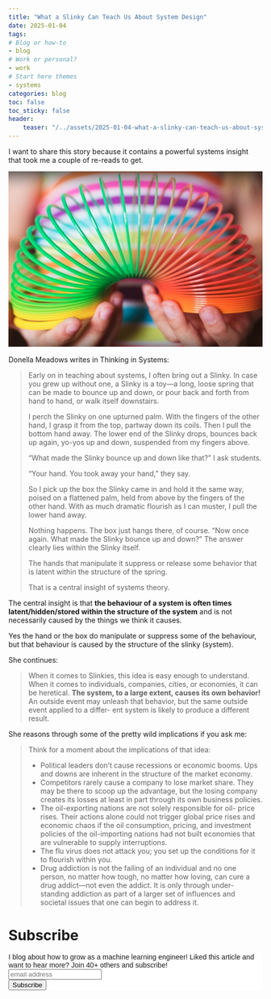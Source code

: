 ```yaml
---
title: "What a Slinky Can Teach Us About System Design"
date: 2025-01-04
tags:
# Blog or how-to
- blog
# Work or personal?
- work
# Start here themes
- systems
categories: blog
toc: false
toc_sticky: false
header:
    teaser: "/../assets/2025-01-04-what-a-slinky-can-teach-us-about-system-design/thumbnail.png"
---
```

<!-- ctrl + alt + v -->

I want to share this story because it contains a powerful systems insight that took me a couple of re-reads to get. 

![](/../assets/2025-01-04-what-a-slinky-can-teach-us-about-system-design/2025-01-04-10-02-09.png)

Donella Meadows writes in Thinking in Systems:

> Early on in teaching about systems, I often bring out a Slinky. In case you grew up without one, a Slinky is a toy—a long, loose spring that can be made to bounce up and down, or pour back and forth from hand to hand, or walk itself downstairs.
> 
> 
> I perch the Slinky on one upturned palm. With the fingers of the other
> hand, I grasp it from the top, partway down its coils. Then I pull the bottom
> hand away. The lower end of the Slinky drops, bounces back up again,
> yo-yos up and down, suspended from my fingers above.
> 
> “What made the Slinky bounce up and down like that?” I ask students. 
> 
> “Your hand. You took away your hand,” they say.
> 
> So I pick up the box the Slinky came in and hold it the same way, poised on a flattened palm, held from above by the fingers of the other hand. With as much dramatic flourish as I can muster, I pull the lower hand away.
> 
> Nothing happens. The box just hangs there, of course. “Now once again. What made the Slinky bounce up and down?” The answer clearly lies within the Slinky itself. 
> 
> The hands that manipulate it suppress or release some behavior that is latent within the structure of the spring. 
> 
> That is a central insight of systems theory.

The central insight is that **the behaviour of a system is often times latent/hidden/stored within the structure of the system** and is not necessarily caused by the things we think it causes.

Yes the hand or the box do manipulate or suppress some of the behaviour, but that behaviour is caused by the structure of the slinky (system). 

She continues: 

> When it comes to Slinkies, this idea is easy enough to understand. When it comes to individuals, companies, cities, or economies, it can be heretical. **The system, to a large extent, causes its own behavior!** An outside event may unleash that behavior, but the same outside event applied to a differ- ent system is likely to produce a different result.

 She reasons through some of the pretty wild implications if you ask me:

> Think for a moment about the implications of that idea:
> 
> - Political leaders don’t cause recessions or economic booms.
> Ups and downs are inherent in the structure of the market
> economy.
> - Competitors rarely cause a company to lose market share.
> They may be there to scoop up the advantage, but the losing
> company creates its losses at least in part through its own
> business policies.
> - The oil-exporting nations are not solely responsible for oil-
> price rises. Their actions alone could not trigger global price
> rises and economic chaos if the oil consumption, pricing, and
> investment policies of the oil-importing nations had not built
> economies that are vulnerable to supply interruptions.
> - The flu virus does not attack you; you set up the conditions
> for it to flourish within you.
> - Drug addiction is not the failing of an individual and no one
> person, no matter how tough, no matter how loving, can cure
> a drug addict—not even the addict. It is only through under-
> standing addiction as part of a larger set of influences and
> societal issues that one can begin to address it.

# Subscribe

<!-- Begin Mailchimp Signup Form -->
<link href="//cdn-images.mailchimp.com/embedcode/horizontal-slim-10_7.css" rel="stylesheet" type="text/css">
<style type="text/css">
#mc_embed_signup{background:#fff; clear:left; font:14px Helvetica,Arial,sans-serif; width:100%;}
/* Add your own Mailchimp form style overrides in your site stylesheet or in this style block.
    We recommend moving this block and the preceding CSS link to the HEAD of your HTML file. */
</style>
<div id="mc_embed_signup">
<form action="https://gmail.us3.list-manage.com/subscribe/post?u=92fe86c389878585bc87837e8&amp;id=50543deff9" method="post" id="mc-embedded-subscribe-form" name="mc-embedded-subscribe-form" class="validate" target="_blank" novalidate>
    <div id="mc_embed_signup_scroll">
<label for="mce-EMAIL">I blog about how to grow as a machine learning engineer! Liked this article and want to hear more? Join 40+ others and subscribe!</label>
<input type="email" value="" name="EMAIL" class="email" id="mce-EMAIL" placeholder="email address" required>
    <!-- real people should not fill this in and expect good things - do not remove this or risk form bot signups-->
    <div style="position: absolute; left: -5000px;" aria-hidden="true"><input type="text" name="b_92fe86c389878585bc87837e8_50543deff9" tabindex="-1" value=""></div>
    <div class="clear"><input type="submit" value="Subscribe" name="subscribe" id="mc-embedded-subscribe" class="button"></div>
    </div>
</form>
</div>
<!--End mc_embed_signup-->
    